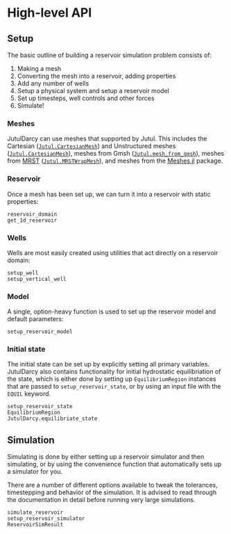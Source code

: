 # High-level API

## Setup

The basic outline of building a reservoir simulation problem consists of:

1. Making a mesh
2. Converting the mesh into a reservoir, adding properties
3. Add any number of wells
4. Setup a physical system and setup a reservoir model
5. Set up timesteps, well controls and other forces
6. Simulate!

### Meshes

JutulDarcy can use meshes that supported by Jutul. This includes the Cartesian ([`Jutul.CartesianMesh`](@ref)) and Unstructured meshes ([`Jutul.CartesianMesh`](@ref)), meshes from Gmsh ([`Jutul.mesh_from_gmsh`](@ref)), meshes from [MRST](https://www.mrst.no) ([`Jutul.MRSTWrapMesh`](@ref)), and meshes from the [Meshes.jl](https://github.com/JuliaGeometry/Meshes.jl) package.

### Reservoir

Once a mesh has been set up, we can turn it into a reservoir with static properties:

```@docs
reservoir_domain
get_1d_reservoir
```

### Wells

Wells are most easily created using utilities that act directly on a reservoir domain:

```@docs
setup_well
setup_vertical_well
```

### Model

A single, option-heavy function is used to set up the reservoir model and default parameters:

```@docs
setup_reservoir_model
```

### Initial state

The initial state can be set up by explicitly setting all primary variables. JutulDarcy also contains functionality for initial hydrostatic equilibriation of the state, which is either done by setting up `EquilibriumRegion` instances that are passed to `setup_reservoir_state`, or by using an input file with the `EQUIL` keyword.

```@docs
setup_reservoir_state
EquilibriumRegion
JutulDarcy.equilibriate_state
```

## Simulation

Simulating is done by either setting up a reservoir simulator and then simulating, or by using the convenience function that automatically sets up a simulator for you.

There are a number of different options available to tweak the tolerances, timestepping and behavior of the simulation. It is advised to read through the documentation in detail before running very large simulations.

```@docs
simulate_reservoir
setup_reservoir_simulator
ReservoirSimResult
```
